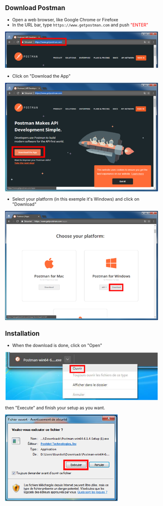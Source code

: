 ## Download Postman

* Open a web browser, like Google Chrome or Firefoxe
* In the URL bar, type `https://www.getpostman.com` and push <span style="color:red">"ENTER"</span>

![download](pics/url_dl.png)

* Click on "Download the App"

![download](pics/dl.png)

* Select your platform (in this exemple it's Windows) and click on "Download"

![download](pics/dl_windows.png)

## Installation

* When the download is done, click on "Open"

![download](pics/open_download.png)

then "Execute" and finish your setup as you want.

![download](pics/execute.png)